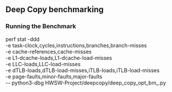 ## Deep Copy benchmarking

### Running the Benchmark
perf stat -ddd \
  -e task-clock,cycles,instructions,branches,branch-misses \
  -e cache-references,cache-misses \
  -e L1-dcache-loads,L1-dcache-load-misses \
  -e LLC-loads,LLC-load-misses \
  -e dTLB-loads,dTLB-load-misses,iTLB-loads,iTLB-load-misses \
  -e page-faults,minor-faults,major-faults \
  -- python3-dbg HWSW-Project/deepcopy/deep_copy_opt_bm_.py
